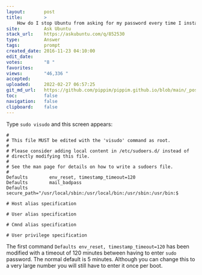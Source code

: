 ```yaml
---
layout:       post
title:        >
    How do I stop Ubuntu from asking for my password every time I install something?
site:         Ask Ubuntu
stack_url:    https://askubuntu.com/q/852530
type:         Answer
tags:         prompt
created_date: 2016-11-23 04:10:00
edit_date:    
votes:        "8 "
favorites:    
views:        "46,336 "
accepted:     
uploaded:     2022-02-27 06:57:25
git_md_url:   https://github.com/pippim/pippim.github.io/blob/main/_posts/2016/2016-11-23-How-do-I-stop-Ubuntu-from-asking-for-my-password-every-time-I-install-something_.md
toc:          false
navigation:   false
clipboard:    false
---
```


Type `sudo visudo` and this screen appears:

``` 
#
# This file MUST be edited with the 'visudo' command as root.
#
# Please consider adding local content in /etc/sudoers.d/ instead of
# directly modifying this file.
#
# See the man page for details on how to write a sudoers file.
#
Defaults        env_reset, timestamp_timeout=120
Defaults        mail_badpass
Defaults        secure_path="/usr/local/sbin:/usr/local/bin:/usr/sbin:/usr/bin:$

# Host alias specification

# User alias specification

# Cmnd alias specification

# User privilege specification
```


The first command `Defaults env_reset, timestamp_timeout=120` has been modified with a timeout of 120 minutes between having to enter `sudo` password. The normal default is 5 minutes. Although you can change this to a very large number you will still have to enter it once per boot.

